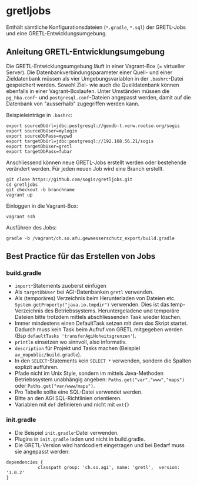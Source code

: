 # gretljobs
Enthält sämtliche Konfigurationsdateien (`*.gradle`, `*.sql`) der GRETL-Jobs und eine GRETL-Entwicklungsumgebung.

## Anleitung GRETL-Entwicklungsumgebung
Die GRETL-Entwicklungsumgebung läuft in einer Vagrant-Box (= virtueller Server). Die Datenbankverbindungsparameter einer Quell- und einer Zieldatenbank müssen als vier Umgebungsvariablen in der `.bashrc`-Datei gespeichert werden. Sowohl Ziel- wie auch die Quelldatenbank können ebenfalls in einer Vagrant-Boxlaufen. Unter Umständen müssen die `pg_hba.conf`- und `postgresql.conf`-Dateien angepasst werden, damit auf die Datenbank von "ausserhalb" zugegriffen werden kann.

Beispieleinträge in `.bashrc`:
```
export sourceDbUrl=jdbc:postgresql://geodb-t.verw.rootso.org/sogis
export sourceDbUser=mylogin
export sourceDbPass=mypwd
export targetDbUrl=jdbc:postgresql://192.168.56.21/sogis
export targetDbUser=gretl
export targetDbPass=fubar
```

Anschliessend können neue GRETL-Jobs erstellt werden oder bestehende verändert werden. Für jeden neuen Job wird eine Branch erstellt.

```
git clone https://github.com/sogis/gretljobs.git
cd gretljobs
git checkout -b branchname
vagrant up
```

Einloggen in die Vagrant-Box:

```
vagrant ssh
```

Ausführen des Jobs:

```
gradle -b /vagrant/ch.so.afu.gewaesserschutz_export/build.gradle
```

## Best Practice für das Erstellen von Jobs

### build.gradle

* `import`-Statements zuoberst einfügen
* Als `targetDbUser` bei AGI-Datenbanken `gretl` verwenden.
* Als (temporäres) Verzeichnis beim Herunterladen von Dateien etc. ```System.getProperty("java.io.tmpdir")``` verwenden. Dies ist das temp-Verzeichnis des Betriebssystems. Heruntergeladene und temporäre Dateien bitte trotzdem mittels abschliessenden Task wieder löschen.
* Immer mindestens einen DefaultTask setzen mit dem das Skript startet. Dadurch muss kein Task beim Aufruf von GRETL mitgegeben werden (Bsp ```defaultTasks 'transferAgiHoheitsgrenzen'```).
* `println` einsetzen wo sinnvoll, also informativ.
* `description` für Projekt und Tasks machen (Beispiel `av_mopublic/build.gradle`).
* In den `SELECT`-Statements kein `SELECT *` verwenden, sondern die Spalten explizit aufführen.
* Pfade nicht im Unix Style, sondern im mittels Java-Methoden Betriebssystem unabhängig angeben: ```Paths.get("var","www","maps")``` oder ```Paths.get("var/www/maps")```.
* Pro Tabelle sollte eine SQL-Datei verwendet werden.
* Bitte an den AGI SQL-Richtlinien orientieren.
* Variablen mit `def` definieren und nicht mit `ext{}`

### init.gradle

* Die Beispiel `init.gradle`-Datei verwenden.
* Plugins in `init.gradle` laden und nicht in build.gradle.
* Die GRETL-Version wird hardcodiert eingetragen und bei Bedarf muss sie angepasst werden:

```
dependencies {
            classpath group: 'ch.so.agi', name: 'gretl',  version: '1.0.2'
}
```

